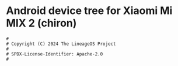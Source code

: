 # Android device tree for Xiaomi Mi MIX 2 (chiron)

```
#
# Copyright (C) 2024 The LineageOS Project
#
# SPDX-License-Identifier: Apache-2.0
#
```
